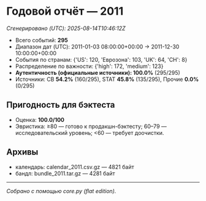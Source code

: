 # Годовой отчёт — 2011

_Сгенерировано (UTC): 2025-08-14T10:46:12Z_

- Всего событий: **295**
- Диапазон дат (UTC): 2011-01-03 08:00:00+00:00 → 2011-12-30 10:00:00+00:00
- События по странам: {'US': 120, 'Еврозона': 103, 'UK': 64, 'CH': 8}
- Распределение по важности: {'high': 172, 'medium': 123}
- **Аутентичность (официальные источники): 100.0%** (295/295)
- Источники: CB **54.2%** (160/295), STAT **45.8%** (135/295), Прочие **0.0%** (0/295)

## Пригодность для бэктеста
- Оценка: **100.0/100**
- Эвристика: ≥80 — готово к продакшн-бэктесту; 60–79 — исследовательский уровень; <60 — требует доочистки.

## Архивы
- календарь: calendar_2011.csv.gz — 4821 байт
- бандл: bundle_2011.tar.gz — 4281 байт

---
*Собрано с помощью core.py (flat edition).*
